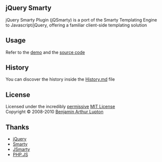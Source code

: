 ## jQuery Smarty

jQuery Smarty Plugin (jQSmarty) is a port of the Smarty Templating Engine to Javascript/jQuery, offering a familiar client-side templating solution


## Usage

Refer to the [demo](http://balupton.github.com/jquery-smarty/demo/) and the [source code](https://github.com/balupton/jquery-smarty/blob/master/scripts/jquery.smarty.js)


## History

You can discover the history inside the [History.md](https://github.com/balupton/jquery-smarty/blob/master/History.md#files) file


## License

Licensed under the incredibly [permissive](http://en.wikipedia.org/wiki/Permissive_free_software_licence) [MIT License](http://creativecommons.org/licenses/MIT/)
<br/>Copyright &copy; 2008-2010 [Benjamin Arthur Lupton](http://balupton.com)


## Thanks

- [jQuery](http://jquery.com/)
- [Smarty](http://www.smarty.net/)
- [JSmarty](http://code.google.com/p/jsmarty/)
- [PHP.JS](http://phpjs.org/)